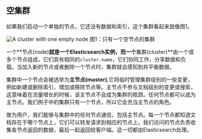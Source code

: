 ## 空集群

如果我们启动一个单独的节点，它还没有数据和索引，这个集群看起来就像图1。



![A cluster with one empty node](https://raw.githubusercontent.com/looly/elasticsearch-definitive-guide-cn/master/images/elas_0201.png)
  图1：只有一个空节点的集群
  

一个**节点(node)**就是一个Elasticsearch实例，而一个**集群(cluster)**由一个或多个节点组成，它们具有相同的`cluster.name`，它们协同工作，分享数据和负载。当加入新的节点或者删除一个节点时，集群就会感知到并平衡数据。

集群中一个节点会被选举为**主节点(master)**,它将临时管理集群级别的一些变更，例如新建或删除索引、增加或移除节点等。主节点不参与文档级别的变更或搜索，这意味着在流量增长的时候，该主节点不会成为集群的瓶颈。任何节点都可以成为主节点。我们例子中的集群只有一个节点，所以它会充当主节点的角色。

做为用户，我们能够与集群中的任何节点通信，包括主节点。每一个节点都知道文档存在于哪个节点上，它们可以转发请求到相应的节点上。我们访问的节点负责收集各节点返回的数据，最后一起返回给客户端。这一切都由Elasticsearch处理。